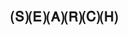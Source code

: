 ---
title: "🄢🄔🄐🄡🄒🄗"
layout: "search"
summary: "search"
placeholder: "type in keyword to search for content"
params:
    fuseOpts:
        isCaseSensitive: false
        shouldSort: true
        location: 0
        distance: 1000
        threshold: 0.4
        minMatchCharLength: 0
        keys: ["title", "permalink", "summary", "content"]
---
